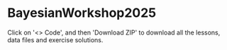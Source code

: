 # BayesianWorkshop2025

Click on '<> Code', and then 'Download ZIP' to download all the lessons, data files and exercise solutions.
